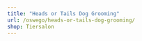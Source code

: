 ```yaml
---
title: "Heads or Tails Dog Grooming"
url: /oswego/heads-or-tails-dog-grooming/
shop: Tiersalon
---
```

